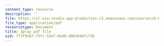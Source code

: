 ```yaml
---
content_type: resource
description: ''
file: https://ol-ocw-studio-app-production.s3.amazonaws.com/courses/6-041-probabilistic-systems-analysis-and-applied-probability-fall-2010/7f3f958775fc52ef0ed0d963846fcf3b_tBUHRpFZy0s.pdf
file_type: application/pdf
resourcetype: Document
title: 3play pdf file
uid: 7f3f9587-75fc-52ef-0ed0-d963846fcf3b
---
```

